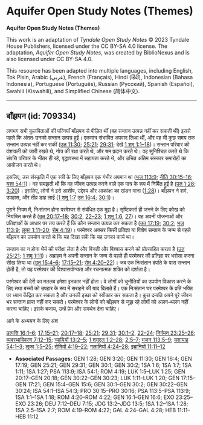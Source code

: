 # Aquifer Open Study Notes (Themes)

**Aquifer Open Study Notes (Themes)**

This work is an adaptation of *Tyndale Open Study Notes* © 2023 Tyndale House Publishers, licensed under the CC BY\-SA 4\.0 license. The adaptation, *Aquifer Open Study Notes*, was created by BiblioNexus and is also licensed under CC BY\-SA 4\.0\.

This resource has been adapted into multiple languages, including English, Tok Pisin, Arabic (عربي), French (Français), Hindi (हिंदी), Indonesian (Bahasa Indonesia), Portuguese (Português), Russian (Русский), Spanish (Español), Swahili (Kiswahili), and Simplified Chinese (简体中文).



--------------------------------

## बाँझपन (id: 709334)

लगभग सभी कुलपिताओं की पत्नियाँ बाँझपन से पीड़ित थीं (वह सन्तान उत्पन्न नहीं कर सकती थीं) इससे पहले कि अंततः उनको सन्तान उत्पन्न हुई। एकमात्र संभावित अपवाद लिआ थीं, और वह भी कुछ समय तक सन्तान उत्पन्न नहीं कर सकीं ([उत 11:30](https://ref.ly/Gen11:30); [25:21](https://ref.ly/Gen25:21); [29:31](https://ref.ly/Gen29:31); देखें [1 शमू 1:1–18](https://ref.ly/1Sam1:1-1Sam1:18))। सन्तान परिवार की वंशावली को जारी रखते थे, गोत्र की रक्षा करते थे, और श्रम प्रदान करते थे। वह सुनिश्चित करते थे कि संपत्ति परिवार के भीतर ही रहे, वृद्धावस्था में सहायता करते थे, और उचित अंतिम संस्कार समारोहों का आयोजन करते थे।

इसलिए, उस संस्कृति में एक स्त्री के लिए बाँझपन एक गंभीर अपमान था ([भज 113:9](https://ref.ly/Ps113:9); [नीति 30:15–16](https://ref.ly/Prov30:15-Prov30:16); [यशा 54:1](https://ref.ly/Isa54:1))। वह समझती थी कि वह जीवन उत्पन्न करने वाले एक पात्र के रूप में निर्मित हुई है ([उत 1:28](https://ref.ly/Gen1:28); [3:20](https://ref.ly/Gen3:20))। इसलिए, लोगों ने इसे आशीष, उद्देश्य और आकांक्षा का खंडन माना ([1:28](https://ref.ly/Gen1:28))। बाँझपन ने शर्म, उपहास, और तीव्र डाह लाई ([1 शमू 1:7](https://ref.ly/1Sam1:7) [उत 16:4](https://ref.ly/Gen16:4); [30:1](https://ref.ly/Gen30:1))।

पुराने नियम में, निःसंतान होना परमेश्वर से संबंधित एक मुद्दा है। सृष्टिकर्ता ही जनने के लिए कोख को नियंत्रित करते हैं ([उत 20:17–18](https://ref.ly/Gen20:17-Gen20:18); [30:2](https://ref.ly/Gen30:2), [22–23](https://ref.ly/Gen30:22-Gen30:23); [1 शमू 1:6](https://ref.ly/1Sam1:6), [27](https://ref.ly/1Sam1:27))। वह अपनी योजनाओं और प्रतिज्ञाओं के आधार पर तय करते हैं कि कौन सन्तान उत्पन्न कर सकता है ([उत 17:19](https://ref.ly/Gen17:19); [30:2](https://ref.ly/Gen30:2); [भज 113:9](https://ref.ly/Ps113:9); [लूका 1:11–20](https://ref.ly/Luke1:11-Luke1:20); [रोम 4:19](https://ref.ly/Rom4:19))। परमेश्वर अक्सर किसी प्रतिज्ञा या विशेष सन्तान के जन्म से पहले बाँझपन का उपयोग करते थे कि यह दिखा सकें कि यह उनका कार्य था।

सन्तान का न होना धैर्य की परीक्षा लेता है और विनती और विश्वास करने को प्रोत्साहित करता है ([उत 25:21](https://ref.ly/Gen25:21); [1 शमू 1:11](https://ref.ly/1Sam1:11))। अब्राहम ने अपनी सन्तान के जन्म से पहले ही परमेश्वर की प्रतिज्ञा पर भरोसा करना सीख लिया था ([उत 15:4–6](https://ref.ly/Gen15:4-Gen15:6); [17:15–21](https://ref.ly/Gen17:15-Gen17:21); [रोम 4:20–22](https://ref.ly/Rom4:20-Rom4:22))। जब एक निःसंतान दंपति के पास सन्तान होती है, तो यह परमेश्वर की विश्वासयोग्यता और रचनात्मक शक्ति को दर्शाता है।

परमेश्वर की देरी का मतलब हमेशा इनकार नहीं होता। वे लोगों को चुनौतियों का उपयोग विकास करने के लिए तथा बच्चों को उपहार के रूप में सराहने की याद दिलाते हैं। एक निःसंतान घर परमेश्वर के प्रति भक्ति पर ध्यान केंद्रित कर सकता है और उनकी इच्छा को स्वीकार कर सकता है। कुछ दम्पति अपने पूरे जीवन भर सन्तान प्राप्त नहीं कर सकते। परमेश्‍वर के लोगों को बाँझपन से जूझ रहे लोगों को अलग\-थलग नहीं करना चाहिए। इसके बजाय, उन्हें प्रेम और समर्थन देना चाहिए।

आगे के अध्ययन के लिए अंश

[उत्पत्ति 16:1–6](https://ref.ly/Gen16:1-Gen16:6); [17:15–21](https://ref.ly/Gen17:15-Gen17:21); [20:17–18](https://ref.ly/Gen20:17-Gen20:18); [25:21](https://ref.ly/Gen25:21); [29:31](https://ref.ly/Gen29:31); [30:1–2](https://ref.ly/Gen30:1-Gen30:2), [22–24](https://ref.ly/Gen30:22-Gen30:24); [निर्गमन 23:25–26](https://ref.ly/Exod23:25-Exod23:26); [व्यवस्थाविवरण 7:12–15](https://ref.ly/Deut7:12-Deut7:15); [न्यायियों 13:2–5](https://ref.ly/Judg13:2-Judg13:5); [1 शमूएल 1:2–28](https://ref.ly/1Sam1:2-1Sam1:28); [2:5–7](https://ref.ly/1Sam2:5-1Sam2:7); [भजन 113:5–9](https://ref.ly/Ps113:5-Ps113:9); [यशायाह 54:1–3](https://ref.ly/Isa54:1-Isa54:3); [लूका 1:5–25](https://ref.ly/Luke1:5-Luke1:25); [रोमियों 4:19–22](https://ref.ly/Rom4:19-Rom4:22); [गलातियों 4:24–28](https://ref.ly/Gal4:24-Gal4:28); [इब्रानियों 11:11–12](https://ref.ly/Heb11:11-Heb11:12)

* **Associated Passages:** GEN 1:28; GEN 3:20; GEN 11:30; GEN 16:4; GEN 17:19; GEN 25:21; GEN 29:31; GEN 30:1; GEN 30:2; 1SA 1:6; 1SA 1:7; 1SA 1:11; 1SA 1:27; PSA 113:9; ISA 54:1; ROM 4:19; LUK 1:5–LUK 1:25; GEN 20:17–GEN 20:18; GEN 30:22–GEN 30:23; LUK 1:11–LUK 1:20; GEN 17:15–GEN 17:21; GEN 15:4–GEN 15:6; GEN 30:1–GEN 30:2; GEN 30:22–GEN 30:24; ISA 54:1–ISA 54:3; PRO 30:15–PRO 30:16; PSA 113:5–PSA 113:9; 1SA 1:1–1SA 1:18; ROM 4:20–ROM 4:22; GEN 16:1–GEN 16:6; EXO 23:25–EXO 23:26; DEU 7:12–DEU 7:15; JDG 13:2–JDG 13:5; 1SA 1:2–1SA 1:28; 1SA 2:5–1SA 2:7; ROM 4:19–ROM 4:22; GAL 4:24–GAL 4:28; HEB 11:11–HEB 11:12

